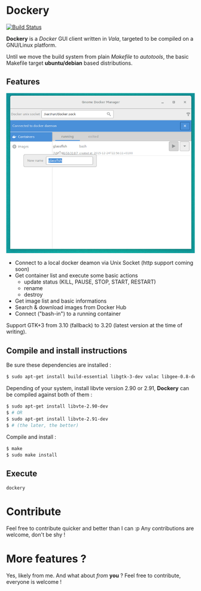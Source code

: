 # Dockery

[![Build Status](https://travis-ci.org/lcallarec/dockery.svg?branch=master)](https://travis-ci.org/lcallarec/dockery)

**Dockery** is a _Docker_ GUI client written in *Vala*, targeted to be compiled on a GNU/Linux platform.

Until we move the build system from plain _Makefile_ to _autotools_, the basic Makefile target **ubuntu/debian** based distributions.

## Features

![Main SC](docs/resources/screenshots/main.png)

* Connect to a local docker deamon via Unix Socket (http support coming soon)
* Get container list and execute some basic actions
  - update status (KILL, PAUSE, STOP, START, RESTART)
  - rename
  - destroy
* Get image list and basic informations
* Search & download images from Docker Hub
* Connect ("bash-in") to a running container

Support GTK+3 from 3.10 (fallback) to 3.20 (latest version at the time of writing).

## Compile and install instructions

Be sure these dependencies are installed :

```bash
$ sudo apt-get install build-essential libgtk-3-dev valac libgee-0.8-dev libjson-glib-dev libsoup2.4-dev
```

Depending of your system, install libvte version 2.90 or 2.91, **Dockery** can be compiled against both of them :

```bash
$ sudo apt-get install libvte-2.90-dev
$ # OR
$ sudo apt-get install libvte-2.91-dev
$ # (the later, the better)
```

Compile and install :
```bash
$ make
$ sudo make install
```

## Execute

```
dockery
```

# Contribute

Feel free to contribute quicker and better than I can :p Any contributions are welcome, don't be shy !

# More features ?

Yes, likely from me. And what about _from_ **you** ? Feel free to contribute, everyone is welcome !
